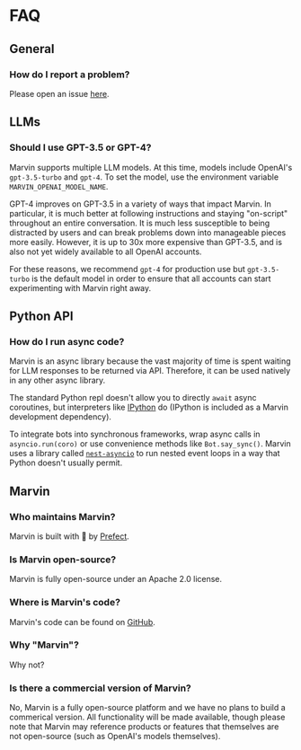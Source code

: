 # FAQ

## General

### How do I report a problem?

Please open an issue [here](https://github.com/PrefectHQ/marvin/issues/new).

## LLMs

### Should I use GPT-3.5 or GPT-4?

Marvin supports multiple LLM models. At this time, models include OpenAI's `gpt-3.5-turbo` and `gpt-4`. To set the model, use the environment variable `MARVIN_OPENAI_MODEL_NAME`.

GPT-4 improves on GPT-3.5 in a variety of ways that impact Marvin. In particular, it is much better at following instructions and staying "on-script" throughout an entire conversation. It is much less susceptible to being distracted by users and can break problems down into manageable pieces more easily. However, it is up to 30x more expensive than GPT-3.5, and is also not yet widely available to all OpenAI accounts.

For these reasons, we recommend `gpt-4` for production use but `gpt-3.5-turbo` is the default model in order to ensure that all accounts can start experimenting with Marvin right away. 

## Python API
### How do I run async code?

Marvin is an async library because the vast majority of time is spent waiting for LLM responses to be returned via API. Therefore, it can be used natively in any other async library. 

The standard Python repl doesn't allow you to directly `await` async coroutines, but interpreters like [IPython](https://ipython.org/) do (IPython is included as a Marvin development dependency).

To integrate bots into synchronous frameworks, wrap async calls in `asyncio.run(coro)` or use convenience methods like `Bot.say_sync()`. Marvin uses a library called [`nest-asyncio`](https://github.com/erdewit/nest_asyncio) to run nested event loops in a way that Python doesn't usually permit.

## Marvin

### Who maintains Marvin?

Marvin is built with 💙 by [Prefect](https://www.prefect.io).

### Is Marvin open-source?

Marvin is fully open-source under an Apache 2.0 license.

### Where is Marvin's code?

Marvin's code can be found on [GitHub](https://www.github.com/prefecthq/marvin).

### Why "Marvin"?

Why not?

### Is there a commercial version of Marvin?

No, Marvin is a fully open-source platform and we have no plans to build a commerical version. All functionality will be made available, though please note that Marvin may reference products or features that themselves are not open-source (such as OpenAI's models themselves). 
